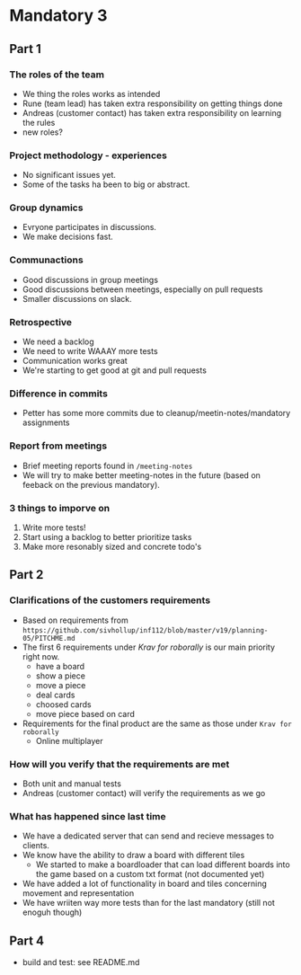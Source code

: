 # Mandatory 3
## Part 1
### The roles of the team
* We thing the roles works as intended
* Rune (team lead) has taken extra responsibility on getting things done
* Andreas (customer contact) has taken extra responsibility on learning the rules
* new roles?

### Project methodology - experiences
* No significant issues yet.
* Some of the tasks ha been to big or abstract.

### Group dynamics
* Evryone participates in discussions. 
* We make decisions fast.

### Communactions
* Good discussions in group meetings
* Good discussions between meetings, especially on pull requests
* Smaller discussions on slack.

### Retrospective
* We need a backlog
* We need to write WAAAY more tests
* Communication works great
* We're starting to get good at git and pull requests

### Difference in commits
* Petter has some more commits due to cleanup/meetin-notes/mandatory assignments

### Report from meetings
* Brief meeting reports found in `/meeting-notes`
* We will try to make better meeting-notes in the future (based on feeback on the previous mandatory).

### 3 things to imporve on
1. Write more tests!
2. Start using a backlog to better prioritize tasks
3. Make more resonably sized and concrete todo's

## Part 2
### Clarifications of the customers requirements
* Based on requirements from `https://github.com/sivhollup/inf112/blob/master/v19/planning-05/PITCHME.md`
* The first 6 requirements under *Krav for roborally* is our main priority right now.
    * have a board
    * show a piece
    * move a piece
    * deal cards
    * choosed cards
    * move piece based on card
* Requirements for the final product are the same as those under `Krav for roborally`
    * Online multiplayer

### How will you verify that the requirements are met
* Both unit and manual tests
* Andreas (customer contact) will verify the requirements as we go

### What has happened since last time
* We have a dedicated server that can send and recieve messages to clients. 
* We know have the ability to draw a board with different tiles
    * We started to make a boardloader that can load different boards into the game based on a custom txt format (not documented yet)
* We have added a lot of functionality in board and tiles concerning movement and representation
* We have wriiten way more tests than for the last mandatory (still not enoguh though)

## Part 4
* build and test: see README.md
